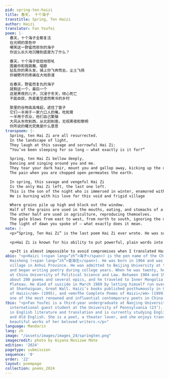 ```yaml
---
pid: spring-ten-haizi
title: 春天， 十个海子
transtitle: Spring, Ten Haizi
author: Haizi
translator: Fan Youfei
poem: |-
  春天，十个海子全都复活
  在光明的景色中
  嘲笑这一野蛮而悲伤的海子
  你这么长久地沉睡到底是为了什么？

  春天，十个海子低低地怒吼
  围着你和我跳舞、唱歌
  扯乱你的黑头发，骑上你飞奔而去，尘土飞扬
  你被劈开的疼痛在大地弥漫

  在春天，野蛮而复仇的海子
  就剩这一个，最后一个
  这是黑夜的儿子，沉浸于冬天，倾心死亡
  不能自拔，热爱着空虚而寒冷的乡村

  那里的谷物高高堆起，遮住了窗子
  它们一半用于一家六口人的嘴，吃和胃
  一半用于农业，他们自己繁殖
  大风从东吹到西，从北刮到南，无视黑夜和黎明
  你所说的曙光究竟是什么意思
transpoem: |-
  Spring, ten Hai Zi are all resurrected.
  In the landscape of light,
  They laugh at this savage and sorrowful Hai Zi:
  “You’ve been sleeping for so long – what exactly is it for?”

  Spring, ten Hai Zi bellow deeply,
  Dancing and singing around you and me.
  They tear your dark hair, mount you and gallop away, kicking up the dirt.
  The pain when you are chopped open permeates the earth.

  In spring, this savage and vengeful Hai Zi
  Is the only Hai Zi left, the last one left.
  This is the son of the night who is immersed in winter, enamored with death.
  He is burning with his love for this void and frigid village

  Where grains pile up high and block out the window.
  Half of the grains are used in the mouths, eating, and stomachs of a family of six.
  The other half are used in agriculture, reproducing themselves.
  The gale blows from east to west, from north to south, ignoring the dark and dawn.
  The light of dawn you spoke of – what exactly does it mean.
note: |-
  <p>“Spring, Ten Hai Zi” is the last poem Hai Zi ever wrote. He was suffering from severe schizophrenia, with symptoms of hallucinations, and often had trouble sleeping at that time. Twelve days after finishing the poem, he lay on the tracks and let the train - the representation of modernity - end his life.</p>

  <p>Hai Zi is known for his ability to put powerful, plain words into poetic form, and his language is known for its abstraction and obscurity. It is not that his language is sophisticated, but he often uses defamiliarization techniques to give simple imagery deeper cultural meanings while achieving linguistic simplicity. When translating the poem, I used alliteration to make the English translation more consistent. I also added subjects to unclear sentences and clarified the referents of pronouns to make the poem more understandable.</p>

  <p>It is almost impossible to avoid compromises when I translated Hai Zi. In this poem, “Hai Zi (<span lang=“zh”>海子</span>),” the poet’s pen name, is the most difficult to translate. In Mandarin, there are three differently intoned pronunciations of “<span lang=“zh”>海子</span>”: third + neutral tone, which literally means “lakes in the Mongolian and Tibetan Highlands” in mandarin and also means the poet’s pen name; second (through tone sandhi) + full third tone, meaning “child of the sea”; and second (through tone sandhi) + neutral tone, meaning a personal name. Depending on its position in the sentence, Hai Zi’s name is commonly, if not invariably, pronounced in the second + neutral tone, which sounds the same as “<span lang=“zh”>孩子</span>”, the word for “child” in mandarin. For Sinophone readers, the first time they hear “ten Hai Zi,” they will easily hear “ten children.” The use of homophones is an essential point of the poem. Children represent nature, originality, possibility, and many things Hai Zi longs for. In addition, the imagery of “children being resurrected” is uncanny and eerily attractive. However, in my opinion, translating it as “ten children Hai Zi” will unnecessarily spoil the poetic beauty. In the original Chinese text, the two meanings are conveyed simultaneously within the same sound that creates a poetic ambiguity that cannot be translated fully.</p>
abio: "<p>Haizi (<span lang=“zh”>海子</span>) is the pen name of the Chinese poet Zha
  Haisheng (<span lang=“zh”>查海生</span>). He was born in 1964 and was raised in a farming
  village in Anhui Province. He was admitted to Beijing University at the age of fifteen
  and began writing poetry during college years. When he was twenty, he started teaching
  at China University of Political Science and Law. Between 1984 and 1989, he wrote
  about 200 poems and several epics, and he traveled to Inner Mongolia and the Qinghai-Tibet
  Plateau. He died of suicide in March 1989 by letting himself run over by a train
  at Shanhaiguan, Great Wall. Haizi’s books published posthumously in China include <em>Earth</em> (1990), <em>Poems
  of Haizi</em> (1995), and <em>The Complete Poems of Haizi</em> (1999). He is now
  one of the most renowned and influential contemporary poets in China.</p>"
tbio: "<p>Fan Youfei is a third-year undergraduate at Nanjing University and was an
  international guest student at the University of Pennsylvania (23’). She majors
  in English literature and translation and is currently studying English, French
  and Old English. She is a poet, a theater lover, and she enjoys translating the
  beautiful works of her beloved writers.</p>"
language: Mandarin
lang: zh
image: "/assets/images/images_24/springten.png"
imagecredit: photo by Aiyana Nosizwe Mate
edition: '2024'
pagetype: submission
sequence: '0'
order: '22'
layout: poempage
collection: poems_2024
---
```

